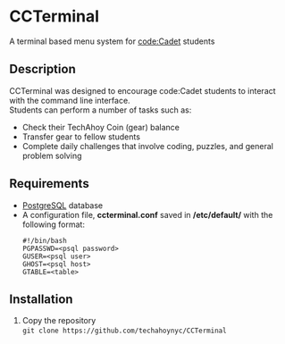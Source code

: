 # CCTerminal
A terminal based menu system for [code:Cadet](https://techahoy.org/code-cadet) students

## Description
CCTerminal was designed to encourage code:Cadet students to interact with the command line interface.  
Students can perform a number of tasks such as:  
- Check their TechAhoy Coin (gear) balance  
- Transfer gear to fellow students
- Complete daily challenges that involve coding, puzzles, and general problem solving

## Requirements
- [PostgreSQL](https://en.wikipedia.org/wiki/PostgreSQL) database  
- A configuration file, **ccterminal.conf** saved in **/etc/default/** with the following format:  
  ```
  #!/bin/bash
  PGPASSWD=<psql password>
  GUSER=<psql user>
  GHOST=<psql host>
  GTABLE=<table>
  ```

## Installation
1. Copy the repository  
  ```git clone https://github.com/techahoynyc/CCTerminal```
